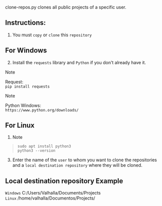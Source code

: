  clone-repos.py clones all public projects of a specific user.

## Instructions:

1. You must `copy` or `clone` this `repository`
## For Windows
2. Install the `requests` library and `Python` if you don't already have it.
>[!NOTE] 
> Request: <br/>
> `pip install requests`

>[!NOTE]
>Python Windows: <br/>
`https://www.python.org/downloads/`

## For Linux

1. >[!NOTE] 
> `sudo apt install python3` <br/>
> `python3 --version`


3. Enter the name of the `user` to whom you want to clone the repositories and a `local destination repository` where they will be cloned.

## Local destination repository Example

`Windows`  C:/Users/Valhalla/Documents/Projects <br/>
`Linux` /home/valhalla/Documentos/Projects/
